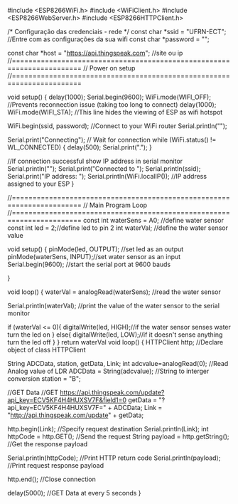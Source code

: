 #include <ESP8266WiFi.h>
#include <WiFiClient.h> 
#include <ESP8266WebServer.h>
#include <ESP8266HTTPClient.h>
 
/* Configuração das credenciais - rede */
const char *ssid = "UFRN-ECT";  //Entre com as configurações da sua wifi
const char *password = "";
 

const char *host = "https://api.thingspeak.com";   //site ou ip
//=======================================================================
//                    Power on setup
//=======================================================================
 
void setup() {
  delay(1000);
  Serial.begin(9600);
  WiFi.mode(WIFI_OFF);        //Prevents reconnection issue (taking too long to connect)
  delay(1000);
  WiFi.mode(WIFI_STA);        //This line hides the viewing of ESP as wifi hotspot
  
  WiFi.begin(ssid, password);     //Connect to your WiFi router
  Serial.println("");
 
  Serial.print("Connecting");
  // Wait for connection
  while (WiFi.status() != WL_CONNECTED) {
    delay(500);
    Serial.print(".");
  }
 
  //If connection successful show IP address in serial monitor
  Serial.println("");
  Serial.print("Connected to ");
  Serial.println(ssid);
  Serial.print("IP address: ");
  Serial.println(WiFi.localIP());  //IP address assigned to your ESP
}

//=======================================================================
//                    Main Program Loop
//=======================================================================
const int waterSens = A0; //define water sensor
const int led = 2;//define led to pin 2
int waterVal; //define the water sensor value


void setup() {
pinMode(led, OUTPUT); //set led as an output
pinMode(waterSens, INPUT);//set water sensor as an input
Serial.begin(9600);  //start the serial port at 9600 bauds

}

void loop() {
  waterVal = analogRead(waterSens); //read the water sensor
  
  Serial.println(waterVal); //print the value of the water sensor to the serial monitor
  
if (waterVal <= 0){
  digitalWrite(led, HIGH);//if the water sensor senses water turn the led on
}
else{
  digitalWrite(led, LOW);//if it doesn't sense anything turn the led off
}
}
  return waterVal
void loop() {
  HTTPClient http;    //Declare object of class HTTPClient
 
  String ADCData, station, getData, Link;
  int adcvalue=analogRead(0);  //Read Analog value of LDR
  ADCData = String(adcvalue);   //String to interger conversion
  station = "B";
 
  //GET Data
  //GET https://api.thingspeak.com/update?api_key=ECV5KF4H4HUXSV7F&field1=0
  getData = "?api_key=ECV5KF4H4HUXSV7F=" + ADCData; 
  Link = "http://api.thingspeak.com/update" + getData;
  
  http.begin(Link);     //Specify request destination
  Serial.println(Link); 
  int httpCode = http.GET();            //Send the request
  String payload = http.getString();    //Get the response payload
 
  Serial.println(httpCode);   //Print HTTP return code
  Serial.println(payload);    //Print request response payload
 
  http.end();  //Close connection
  
  delay(5000);  //GET Data at every 5 seconds
}
